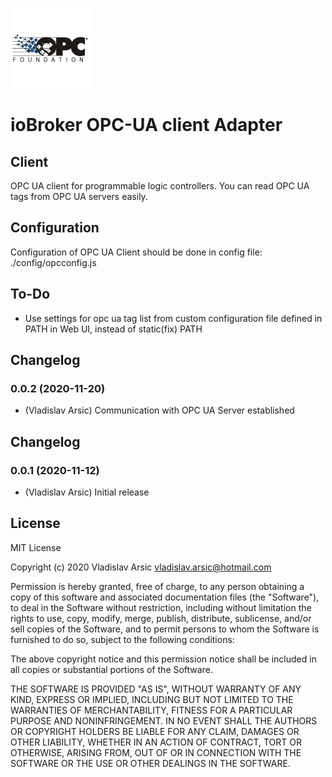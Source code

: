 ![Logo](admin/opcua.png)
# ioBroker OPC-UA client Adapter

## Client
OPC UA client for programmable logic controllers.
You can read OPC UA tags from OPC UA servers easily.

## Configuration
Configuration of OPC UA Client should be done in config file:
./config/opcconfig.js

## To-Do
- Use settings for opc ua tag list from custom configuration file defined in PATH in Web UI,
  instead of static(fix) PATH

## Changelog
### 0.0.2 (2020-11-20)
* (Vladislav Arsic) Communication with OPC UA Server established

## Changelog
### 0.0.1 (2020-11-12)
* (Vladislav Arsic) Initial release

## License
MIT License

Copyright (c) 2020 Vladislav Arsic vladislav.arsic@hotmail.com

Permission is hereby granted, free of charge, to any person obtaining a copy
of this software and associated documentation files (the "Software"), to deal
in the Software without restriction, including without limitation the rights
to use, copy, modify, merge, publish, distribute, sublicense, and/or sell
copies of the Software, and to permit persons to whom the Software is
furnished to do so, subject to the following conditions:

The above copyright notice and this permission notice shall be included in all
copies or substantial portions of the Software.

THE SOFTWARE IS PROVIDED "AS IS", WITHOUT WARRANTY OF ANY KIND, EXPRESS OR
IMPLIED, INCLUDING BUT NOT LIMITED TO THE WARRANTIES OF MERCHANTABILITY,
FITNESS FOR A PARTICULAR PURPOSE AND NONINFRINGEMENT. IN NO EVENT SHALL THE
AUTHORS OR COPYRIGHT HOLDERS BE LIABLE FOR ANY CLAIM, DAMAGES OR OTHER
LIABILITY, WHETHER IN AN ACTION OF CONTRACT, TORT OR OTHERWISE, ARISING FROM,
OUT OF OR IN CONNECTION WITH THE SOFTWARE OR THE USE OR OTHER DEALINGS IN THE
SOFTWARE.